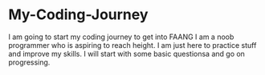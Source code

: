 # My-Coding-Journey
I am going to start my coding journey to get into FAANG 
I am a noob programmer who is aspiring to reach height. I am just here to practice stuff and improve my skills.
I will start with some basic questionsa and go on progressing.
